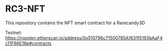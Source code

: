 # RC3-NFT
This repository contains the NFT smart contract for a Rarecandy3D

Testnet: https://ropsten.etherscan.io/address/0x510796c71500785A1631f5193bAaF4c11F66E18e#contracts
